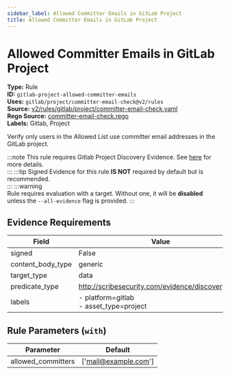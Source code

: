```yaml
---
sidebar_label: Allowed Committer Emails in GitLab Project
title: Allowed Committer Emails in GitLab Project
---  
```

# Allowed Committer Emails in GitLab Project  
**Type:** Rule  
**ID:** `gitlab-project-allowed-committer-emails`  
**Uses:** `gitlab/project/committer-email-check@v2/rules`  
**Source:** [v2/rules/gitlab/project/committer-email-check.yaml](https://github.com/scribe-public/sample-policies/blob/main/v2/rules/gitlab/project/committer-email-check.yaml)  
**Rego Source:** [committer-email-check.rego](https://github.com/scribe-public/sample-policies/blob/main/v2/rules/gitlab/project/committer-email-check.rego)  
**Labels:** Gitlab, Project  

Verify only users in the Allowed List use committer email addresses in the GitLab project.

:::note 
This rule requires Gitlab Project Discovery Evidence. See [here](https://deploy-preview-299--scribe-security.netlify.app/platforms/discover#gitlab-discovery) for more details.  
::: 
:::tip 
Signed Evidence for this rule **IS NOT** required by default but is recommended.  
::: 
:::warning  
Rule requires evaluation with a target. Without one, it will be **disabled** unless the `--all-evidence` flag is provided.
::: 

## Evidence Requirements  
| Field | Value |
|-------|-------|
| signed | False |
| content_body_type | generic |
| target_type | data |
| predicate_type | http://scribesecurity.com/evidence/discovery/v0.1 |
| labels | - platform=gitlab<br/>- asset_type=project |

## Rule Parameters (`with`)  
| Parameter | Default |
|-----------|---------|
| allowed_committers | ['mail@example.com'] |

